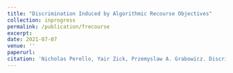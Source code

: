 ```yaml
---
title: "Discrimination Induced by Algorithmic Recourse Objectives"
collection: inprogress
permalink: /publication/frecourse
excerpt:
date: 2021-07-07
venue: ''
paperurl:
citation: 'Nicholas Perello, Yair Zick, Przemyslaw A. Grabowicz. Discrimination Induced by Algorithmic Recourse Objectives. 2024.'
---
```

